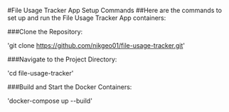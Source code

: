 #File Usage Tracker App Setup Commands
##Here are the commands to set up and run the File Usage Tracker App containers:

###Clone the Repository:

'git clone https://github.com/nikgeo01/file-usage-tracker.git'

###Navigate to the Project Directory:

'cd file-usage-tracker'

###Build and Start the Docker Containers:

'docker-compose up --build'